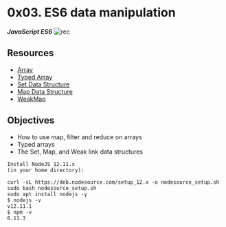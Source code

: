 # 0x03. ES6 data manipulation
***JavaScript ES6***
![rec](https://github.com/JO-YE/alx-frontend-javascript/assets/111038087/5a2c9d1f-8d49-47e1-856a-b9aa894d3a5f)


## Resources
- [Array](https://developer.mozilla.org/en-US/docs/Web/JavaScript/Reference/Global_Objects/Array)
- [Typed Array](https://developer.mozilla.org/en-US/docs/Web/JavaScript/Guide/Typed_arrays)
- [Set Data Structure](https://developer.mozilla.org/en-US/docs/Web/JavaScript/Reference/Global_Objects/Set)
- [Map Data Structure](https://developer.mozilla.org/en-US/docs/Web/JavaScript/Reference/Global_Objects/Map)
- [WeakMap](https://developer.mozilla.org/en-US/docs/Web/JavaScript/Reference/Global_Objects/WeakMap)

## Objectives
- How to use map, filter and reduce on arrays
- Typed arrays
- The Set, Map, and Weak link data structures

```
Install NodeJS 12.11.x
(in your home directory):

curl -sL https://deb.nodesource.com/setup_12.x -o nodesource_setup.sh
sudo bash nodesource_setup.sh
sudo apt install nodejs -y
$ nodejs -v
v12.11.1
$ npm -v
6.11.3
```
